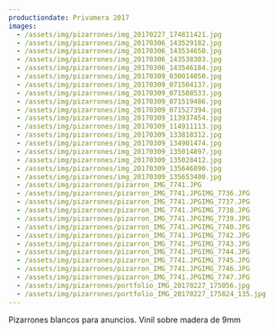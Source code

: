 ```yaml
---
productiondate: Privamera 2017
images:
  - /assets/img/pizarrones/img_20170227_174811421.jpg
  - /assets/img/pizarrones/img_20170306_143529182.jpg
  - /assets/img/pizarrones/img_20170306_143534650.jpg
  - /assets/img/pizarrones/img_20170306_143538303.jpg
  - /assets/img/pizarrones/img_20170306_143546184.jpg
  - /assets/img/pizarrones/img_20170309_030014050.jpg
  - /assets/img/pizarrones/img_20170309_071504137.jpg
  - /assets/img/pizarrones/img_20170309_071508533.jpg
  - /assets/img/pizarrones/img_20170309_071519486.jpg
  - /assets/img/pizarrones/img_20170309_071527394.jpg
  - /assets/img/pizarrones/img_20170309_113937454.jpg
  - /assets/img/pizarrones/img_20170309_114911113.jpg
  - /assets/img/pizarrones/img_20170309_133818312.jpg
  - /assets/img/pizarrones/img_20170309_134901474.jpg
  - /assets/img/pizarrones/img_20170309_135014897.jpg
  - /assets/img/pizarrones/img_20170309_135028412.jpg
  - /assets/img/pizarrones/img_20170309_135646890.jpg
  - /assets/img/pizarrones/img_20170309_135653400.jpg
  - /assets/img/pizarrones/pizarron_IMG_7741.JPG
  - /assets/img/pizarrones/pizarron_IMG_7741.JPGIMG_7736.JPG
  - /assets/img/pizarrones/pizarron_IMG_7741.JPGIMG_7737.JPG
  - /assets/img/pizarrones/pizarron_IMG_7741.JPGIMG_7738.JPG
  - /assets/img/pizarrones/pizarron_IMG_7741.JPGIMG_7739.JPG
  - /assets/img/pizarrones/pizarron_IMG_7741.JPGIMG_7740.JPG
  - /assets/img/pizarrones/pizarron_IMG_7741.JPGIMG_7742.JPG
  - /assets/img/pizarrones/pizarron_IMG_7741.JPGIMG_7743.JPG
  - /assets/img/pizarrones/pizarron_IMG_7741.JPGIMG_7744.JPG
  - /assets/img/pizarrones/pizarron_IMG_7741.JPGIMG_7745.JPG
  - /assets/img/pizarrones/pizarron_IMG_7741.JPGIMG_7746.JPG
  - /assets/img/pizarrones/pizarron_IMG_7741.JPGIMG_7747.JPG
  - /assets/img/pizarrones/portfolio_IMG_20170227_175056.jpg
  - /assets/img/pizarrones/portfolio_IMG_20170227_175824_135.jpg
---
```

Pizarrones blancos para anuncios. Vinil sobre madera de 9mm
